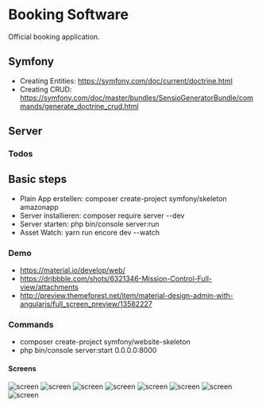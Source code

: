 # Booking Software
Official booking application.

## Symfony
* Creating Entities: https://symfony.com/doc/current/doctrine.html
* Creating CRUD: https://symfony.com/doc/master/bundles/SensioGeneratorBundle/commands/generate_doctrine_crud.html


## Server


### Todos

## Basic steps
* Plain App erstellen: composer create-project symfony/skeleton amazonapp
* Server installieren: composer require server --dev
* Server starten: php bin/console server:run
* Asset Watch: yarn run encore dev --watch


### Demo
* https://material.io/develop/web/
* https://dribbble.com/shots/6321346-Mission-Control-Full-view/attachments
* http://preview.themeforest.net/item/material-design-admin-with-angularjs/full_screen_preview/13582227


### Commands
* composer create-project symfony/website-skeleton
* php bin/console server:start 0.0.0.0:8000


#### Screens
![screen](assets/_screenshots/20.53.08.png)
![screen](assets/_screenshots/20.53.20.png)
![screen](assets/_screenshots/20.53.31.png)
![screen](assets/_screenshots/20.53.53.png)
![screen](assets/_screenshots/20.54.07.png)
![screen](assets/_screenshots/20.54.24.png)
![screen](assets/_screenshots/21.10.21.png)
![screen](assets/_screenshots/21.11.24.png)

 

 
 